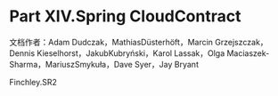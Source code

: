 # Part XIV.Spring CloudContract

文档作者：Adam Dudczak，MathiasDüsterhöft，Marcin Grzejszczak，Dennis Kieselhorst，JakubKubryński，Karol Lassak，Olga Maciaszek-Sharma，MariuszSmykuła，Dave Syer，Jay Bryant

Finchley.SR2


